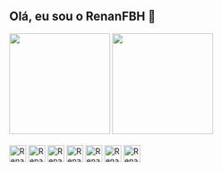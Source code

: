 ## Olá, eu sou o RenanFBH 👋

<div >
  <img height="180em" src="https://github-readme-stats.vercel.app/api?username=RenanFBH&show_icons=true&theme=tokyonight"\>
  <img height="180em" src="https://github-readme-stats.vercel.app/api/top-langs/?username=RenanFBH&theme=tokyonight"\>
</div>
<div style="display:inline_block"><br>
  <img align="center" alt="RenanFBH-" height="30" witdh="40", src="https://cdn.jsdelivr.net/gh/devicons/devicon@latest/icons/csharp/csharp-original.svg">
  <img align="center" alt="RenanFBH-" height="30" witdh="40", src="https://cdn.jsdelivr.net/gh/devicons/devicon@latest/icons/godot/godot-original.svg">
  <img align="center" alt="RenanFBH-" height="30" witdh="40", src="https://cdn.jsdelivr.net/gh/devicons/devicon@latest/icons/javascript/javascript-original.svg">
  <img align="center" alt="RenanFBH-" height="30" witdh="40", src="https://cdn.jsdelivr.net/gh/devicons/devicon@latest/icons/php/php-original.svg">
  <img align="center" alt="RenanFBH-" height="30" witdh="40", src="https://cdn.jsdelivr.net/gh/devicons/devicon@latest/icons/python/python-original.svg">
  <img align="center" alt="RenanFBH-" height="30" witdh="40", src="https://cdn.jsdelivr.net/gh/devicons/devicon@latest/icons/react/react-original.svg">
  <img align="center" alt="RenanFBH-" height="30" witdh="40", src="https://cdn.jsdelivr.net/gh/devicons/devicon@latest/icons/sqldeveloper/sqldeveloper-original.svg">
</div>

##
